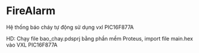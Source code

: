 # FireAlarm
Hệ thống báo cháy tự động sử dụng vxl PIC16F877A

HD: Chạy file bao_chay.pdsprj bằng phần mềm Proteus, import file main.hex vào VXL PIC16F877A
